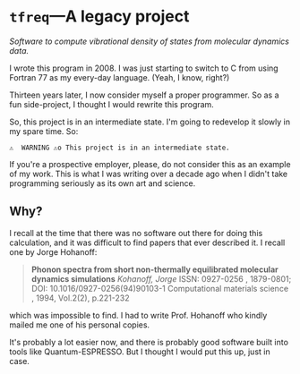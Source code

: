 # `tfreq`—A legacy project

*Software to compute vibrational density of states from molecular dynamics data.*

I wrote this program in 2008. I was just starting to switch to C from using
Fortran 77 as my every-day language. (Yeah, I know, right?)

Thirteen years later, I now consider myself a proper programmer. So as a fun
side-project, I thought I would rewrite this program.

So, this project is in an intermediate state. I'm going to redevelop it slowly
in my spare time. So:

```
⚠️  WARNING ⚠️o This project is in an intermediate state.
```

If you're a prospective employer, please, do not consider this as an example of
my work. This is what I was writing over a decade ago when I didn't take
programming seriously as its own art and science.


## Why?

I recall at the time that there was no software out there for doing this
calculation, and it was difficult to find papers that ever described it. I
recall one by Jorge Hohanoff:

> **Phonon spectra from short non-thermally equilibrated molecular dynamics simulations**
> *Kohanoff, Jorge*
> ISSN: 0927-0256 , 1879-0801; DOI: 10.1016/0927-0256(94)90103-1
> Computational materials science , 1994, Vol.2(2), p.221-232

which was impossible to find. I had to write Prof. Hohanoff who kindly mailed me
one of his personal copies.

It's probably a lot easier now, and there is probably good software built into
tools like Quantum-ESPRESSO. But I thought I would put this up, just in case.
